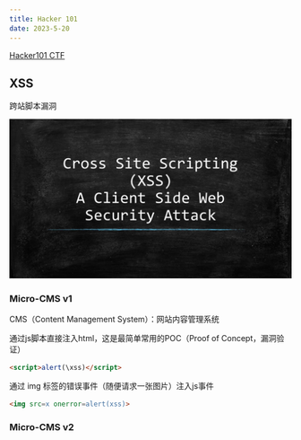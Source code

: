 ```yaml
---
title: Hacker 101
date: 2023-5-20
---
```


[Hacker101 CTF](https://ctf.hacker101.com/ctf)

## XSS

跨站脚本漏洞

<img src="./assets/6230889-834e76bc8c471138.jpg">

### Micro-CMS v1

CMS（Content Management System）：网站内容管理系统

通过js脚本直接注入html，这是最简单常用的POC（Proof of Concept，漏洞验证）

```html
<script>alert(\xss)</script>
```

通过 img 标签的错误事件（随便请求一张图片）注入js事件

```html
<img src=x onerror=alert(xss)> 
```

### Micro-CMS v2
